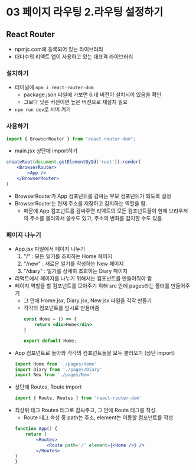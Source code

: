 # 03 페이지 라우팅 2.라우팅 설정하기
## React Router
- npmjs.com에 등록되어 있는 라이브러리
- 대다수의 리액트 앱이 사용하고 있는 대표격 라이브러리
### 설치하기
- 터미널에 `npm i react-router-dom` 
    - package.json 파일에 가보면 6.대 버전이 설치되어 있음을 확인
    - 그보다 낮은 버전이면 높은 버전으로 재설치 필요
- `npm run dev`로 서버 켜기
### 사용하기
```jsx
import { BrowserRouter } from "react-router-dom";
```
- main.jsx 상단에 import하기
```jsx
createRoot(document.getElementById('root')).render(
    <BrowserRouter>
        <App />
    </BrowserRouter>
)
```
- BrowserRouter가 App 컴포넌트를 감싸는 부모 컴포넌트가 되도록 설정
- BrowserRouter는 현재 주소를 저장하고 감지하는 역할을 함.
    - 때문에 App 컴포넌트를 감싸주면 리액트의 모든 컴포넌트들이 현재 브라우저의 주소를 불러와서 쓸수도 있고, 주소의 변화를 감지할 수도 있음.
### 페이지 나누기
- App.jsx 파일에서 페이지 나누기
    1. "/" : 모든 일기를 조회하는 Home 페이지
    2. "/new" : 새로운 일기를 작성하는 New 페이지
    3. "/diary" : 일기를 상세히 조회하는 Diary 페이지
- 리액트에서 페이지를 나누기 위해서는 컴포넌트를 만들어줘야 함
- 페이지 역할을 할 컴포넌트를 모아주기 위해 src 안에 pages라는 폴더를 만들어주기
    - 그 안에 Home.jsx, Diary.jsx, New.jsx 파일을 각각 만들기
    - 각각의 컴포넌트를 임시로 만들어줌
        ```jsx
        const Home = () => {
            return <div>Home</div>
        }

        export default Home;
        ```
- App 컴포넌트로 돌아와 각각의 컴포넌트들을 모두 불러오기 (상단 import)
    ```jsx
    import Home from './pages/Home'
    import Diary from './pages/Diary'
    import New from './pages/New'
    ```
- 상단에 Routes, Route import
    ```jsx
    import { Route, Routes } from 'react-router-dom'
    ```
- 최상위 태그 Routes 태그로 감싸주고, 그 안에 Route 태그를 작성.
    - Route 태그 속성 중 path는 주소, element는 이동할 컴포넌트를 작성
    ```jsx
    function App() {
        return (
            <Routes>
                <Route path='/' element={<Home />} />
            </Routes>
    )
    }
    ```
